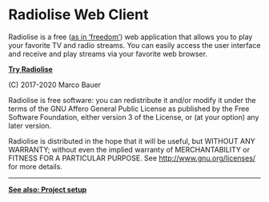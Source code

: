 # Radiolise Web Client

Radiolise is a free
([as in ‘freedom’](https://www.gnu.org/philosophy/free-sw.html)) web application
that allows you to play your favorite TV and radio streams. You can easily
access the user interface and receive and play streams via your favorite web
browser.

**[Try Radiolise](https://radiolise.com/)**

(C) 2017-2020 Marco Bauer

Radiolise is free software: you can redistribute it and/or modify it under the
terms of the GNU Affero General Public License as published by the Free Software
Foundation, either version 3 of the License, or (at your option) any later
version.

Radiolise is distributed in the hope that it will be useful, but WITHOUT ANY
WARRANTY; without even the implied warranty of MERCHANTABILITY or FITNESS FOR A
PARTICULAR PURPOSE. See http://www.gnu.org/licenses/ for more details.

---

**[See also: Project setup](SETUP.md)**
